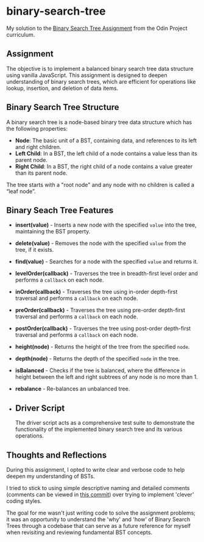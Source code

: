 # binary-search-tree

My solution to the [Binary Search Tree Assignment](https://www.theodinproject.com/lessons/javascript-binary-search-trees) from the Odin Project curriculum.

## Assignment

The objective is to implement a balanced binary search tree data structure using vanilla JavaScript. This assignment is designed to deepen understanding of binary search trees, which are efficient for operations like lookup, insertion, and deletion of data items.

## Binary Search Tree Structure

A binary search tree is a node-based binary tree data structure which has the following properties:

- **Node**: The basic unit of a BST, containing data, and references to its left and right children.
- **Left Child**: In a BST, the left child of a node contains a value less than its parent node.
- **Right Child**: In a BST, the right child of a node contains a value greater than its parent node.

The tree starts with a "root node" and any node with no children is called a “leaf node”.

## Binary Seach Tree Features

- **insert(value)** - Inserts a new node with the specified `value` into the tree, maintaining the BST property.
- **delete(value)** - Removes the node with the specified `value` from the tree, if it exists.
- **find(value)** - Searches for a node with the specified `value` and returns it.
- **levelOrder(callback)** - Traverses the tree in breadth-first level order and performs a `callback` on each node.
- **inOrder(callback)** - Traverses the tree using in-order depth-first traversal and performs a `callback` on each node.
- **preOrder(callback)** - Traverses the tree using pre-order depth-first traversal and performs a `callback` on each node.
- **postOrder(callback)** - Traverses the tree using post-order depth-first traversal and performs a `callback` on each node.
- **height(node)** - Returns the height of the tree from the specified `node`.
- **depth(node)** - Returns the depth of the specified `node` in the tree.
- **isBalanced** - Checks if the tree is balanced, where the difference in height between the left and right subtrees of any node is no more than 1.
- **rebalance** - Re-balances an unbalanced tree.

- ## Driver Script
  The driver script acts as a comprehensive test suite to demonstrate the functionality of the implemented binary search tree and its various operations.

## Thoughts and Reflections
During this assignment, I opted to write clear and verbose code to help deepen my understanding of BSTs.

I tried to stick to using simple descriptive naming and detailed comments (comments can be viewed in [this commit](https://github.com/scottwright-dev/binary-search-tree/commit/99220fa0d1fbf6c539ece4668e112db3e1de6b53?diff=unified))
 over trying to implement 'clever' coding styles. 

The goal for me wasn't just writing code to solve the assignment problems; it was an opportunity to understand the 'why' and 'how' of Binary Search Trees through a codebase that can serve as a future reference for myself when revisiting and reviewing fundamental BST concepts.
